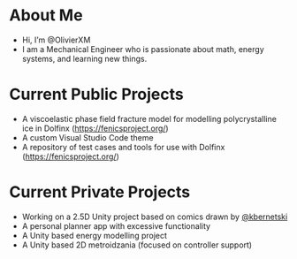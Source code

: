 # About Me
- Hi, I’m @OlivierXM
- I am a Mechanical Engineer who is passionate about math, energy systems, and learning new things.

# Current Public Projects
- A viscoelastic phase field fracture model for modelling polycrystalline ice in Dolfinx (https://fenicsproject.org/)
- A custom Visual Studio Code theme
- A repository of test cases and tools for use with Dolfinx (https://fenicsproject.org/)

# Current Private Projects
- Working on a 2.5D Unity project based on comics drawn by [@kbernetski](https://github.com/kbernetski)
- A personal planner app with excessive functionality
- A Unity based energy modelling project
- A Unity based 2D metroidzania (focused on controller support)

<!---
OlivierXM/OlivierXM is a ✨ special ✨ repository because its `README.md` (this file) appears on your GitHub profile.
You can click the Preview link to take a look at your changes.
--->
